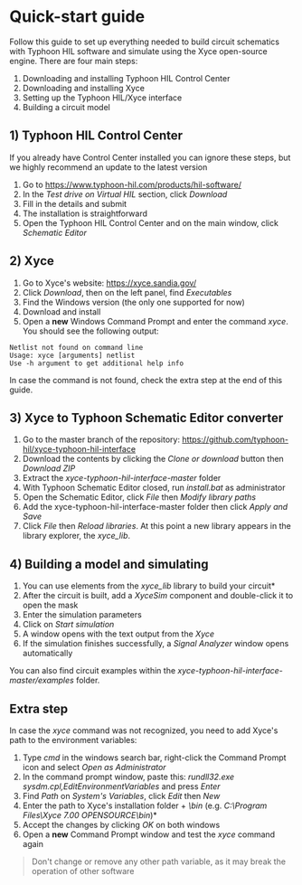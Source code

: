 # Quick-start guide

Follow this guide to set up everything needed to build circuit schematics with Typhoon HIL software and simulate using the Xyce open-source engine.
There are four main steps:
1) Downloading and installing Typhoon HIL Control Center
2) Downloading and installing Xyce
3) Setting up the Typhoon HIL/Xyce interface
4) Building a circuit model

## 1) Typhoon HIL Control Center

If you already have Control Center installed you can ignore these steps, but we highly recommend an update to the latest version

1) Go to https://www.typhoon-hil.com/products/hil-software/
2) In the *Test drive on Virtual HIL* section, click *Download*
3) Fill in the details and submit
4) The installation is straightforward
5) Open the Typhoon HIL Control Center and on the main window, click *Schematic Editor*

## 2) Xyce
1) Go to Xyce's website: https://xyce.sandia.gov/
2) Click *Download*, then on the left panel, find *Executables*
3) Find the Windows version (the only one supported for now)
4) Download and install
5) Open a **new** Windows Command Prompt and enter the command *xyce*. You should see the following output:

```
Netlist not found on command line
Usage: xyce [arguments] netlist
Use -h argument to get additional help info
```

In case the command is not found, check the extra step at the end of this guide.

## 3) Xyce to Typhoon Schematic Editor converter

1) Go to the master branch of the repository: https://github.com/typhoon-hil/xyce-typhoon-hil-interface
2) Download the contents by clicking the *Clone or download* button then *Download ZIP*
3) Extract the *xyce-typhoon-hil-interface-master* folder
4) With Typhoon Schematic Editor closed, run *install.bat* as administrator
5) Open the Schematic Editor, click *File* then *Modify library paths*
6) Add the xyce-typhoon-hil-interface-master folder then click *Apply and Save*
7) Click *File* then *Reload libraries*. At this point a new library appears in the library explorer, the *xyce_lib*.

## 4) Building a model and simulating

1) You can use elements from the *xyce_lib* library to build your circuit*
2) After the circuit is built, add a *XyceSim* component and double-click it to open the mask
3) Enter the simulation parameters
4) Click on *Start simulation*
5) A window opens with the text output from the *Xyce*
6) If the simulation finishes successfully, a *Signal Analyzer* window opens automatically

You can also find circuit examples within the *xyce-typhoon-hil-interface-master/examples* folder.

## Extra step

In case the *xyce* command was not recognized, you need to add Xyce's path to the environment variables:

1) Type *cmd* in the windows search bar, right-click the Command Prompt icon and select *Open as Administrator*
2) In the command prompt window, paste this: *rundll32.exe sysdm.cpl,EditEnvironmentVariables* and press *Enter*
3) Find *Path* on *System's Variables*, click *Edit* then *New*
4) Enter the path to Xyce's installation folder + *\bin* (e.g. *C:\Program Files\Xyce 7.00 OPENSOURCE\bin*)*
5) Accept the changes by clicking *OK* on both windows
6) Open a **new** Command Prompt window and test the *xyce* command again

> Don't change or remove any other path variable, as it may break the operation of other software
